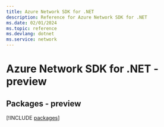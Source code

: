 ```yaml
---
title: Azure Network SDK for .NET
description: Reference for Azure Network SDK for .NET
ms.date: 02/01/2024
ms.topic: reference
ms.devlang: dotnet
ms.service: network
---
```

# Azure Network SDK for .NET - preview
## Packages - preview
[!INCLUDE [packages](network-index.md)]